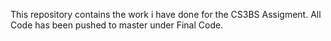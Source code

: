 This repository contains the work i have done for the CS3BS Assigment. All Code has been pushed to master under Final Code.
